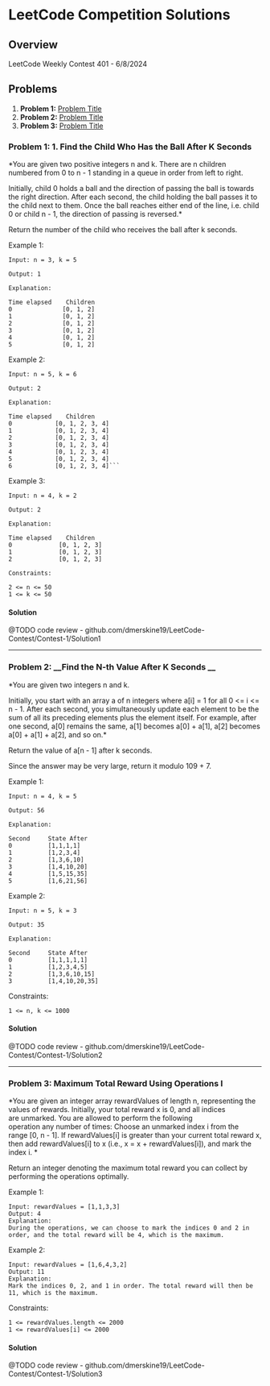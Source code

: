 # LeetCode Competition Solutions

## Overview

LeetCode Weekly Contest 401 - 6/8/2024

## Problems

1. **Problem 1:** [Problem Title](#problem-1-title)
2. **Problem 2:** [Problem Title](#problem-2-title)
3. **Problem 3:** [Problem Title](#problem-3-title)

### Problem 1: 1. __Find the Child Who Has the Ball After K Seconds__ 

*You are given two positive integers n and k. There are n children numbered from 0 to n - 1 standing in a queue in order from left to right.

Initially, child 0 holds a ball and the direction of passing the ball is towards the right direction. After each second, the child holding the ball passes it to the child next to them. Once the ball reaches either end of the line, i.e. child 0 or child n - 1, the direction of passing is reversed.*

Return the number of the child who receives the ball after k seconds.

Example 1:
```
Input: n = 3, k = 5

Output: 1

Explanation:

Time elapsed    Children
0              [0, 1, 2]
1              [0, 1, 2]
2              [0, 1, 2]
3              [0, 1, 2]
4              [0, 1, 2]
5              [0, 1, 2]
```


Example 2:
```
Input: n = 5, k = 6

Output: 2

Explanation:

Time elapsed    Children
0            [0, 1, 2, 3, 4]
1            [0, 1, 2, 3, 4]
2            [0, 1, 2, 3, 4]
3            [0, 1, 2, 3, 4]
4            [0, 1, 2, 3, 4]
5            [0, 1, 2, 3, 4]
6            [0, 1, 2, 3, 4]```
```

Example 3:
```
Input: n = 4, k = 2

Output: 2

Explanation:

Time elapsed    Children
0             [0, 1, 2, 3]
1             [0, 1, 2, 3]
2             [0, 1, 2, 3]
```

```
Constraints:

2 <= n <= 50
1 <= k <= 50
```

#### Solution
@TODO code review - github.com/dmerskine19/LeetCode-Contest/Contest-1/Solution1

---

### Problem 2: __Find the N-th Value After K Seconds __

*You are given two integers n and k.

Initially, you start with an array a of n integers where a[i] = 1 for all 0 <= i <= n - 1. After each second, you simultaneously update each element to be the sum of all its preceding elements plus the element itself. For example, after one second, a[0] remains the same, a[1] becomes a[0] + a[1], a[2] becomes a[0] + a[1] + a[2], and so on.*

Return the value of a[n - 1] after k seconds.

Since the answer may be very large, return it modulo 109 + 7.

Example 1:
```
Input: n = 4, k = 5

Output: 56

Explanation:

Second     State After
0          [1,1,1,1]
1          [1,2,3,4]
2          [1,3,6,10]
3          [1,4,10,20]
4          [1,5,15,35]
5          [1,6,21,56]
```

Example 2:
```
Input: n = 5, k = 3

Output: 35

Explanation:

Second     State After
0          [1,1,1,1,1]
1          [1,2,3,4,5]
2          [1,3,6,10,15]
3          [1,4,10,20,35]
```

Constraints:
```
1 <= n, k <= 1000
```

#### Solution
@TODO code review - github.com/dmerskine19/LeetCode-Contest/Contest-1/Solution2

---

### Problem 3: __Maximum Total Reward Using Operations I__

*You are given an integer array rewardValues of length n, representing the values of rewards.
Initially, your total reward x is 0, and all indices are unmarked. You are allowed to perform the following operation any number of times:
Choose an unmarked index i from the range [0, n - 1].
If rewardValues[i] is greater than your current total reward x, then add rewardValues[i] to x (i.e., x = x + rewardValues[i]), and mark the index i.
*

Return an integer denoting the maximum total reward you can collect by performing the operations optimally.


Example 1:
```
Input: rewardValues = [1,1,3,3]
Output: 4
Explanation:
During the operations, we can choose to mark the indices 0 and 2 in order, and the total reward will be 4, which is the maximum.
```

Example 2:
```
Input: rewardValues = [1,6,4,3,2]
Output: 11
Explanation:
Mark the indices 0, 2, and 1 in order. The total reward will then be 11, which is the maximum.
```

Constraints:
```
1 <= rewardValues.length <= 2000
1 <= rewardValues[i] <= 2000
```

#### Solution
@TODO code review - github.com/dmerskine19/LeetCode-Contest/Contest-1/Solution3
